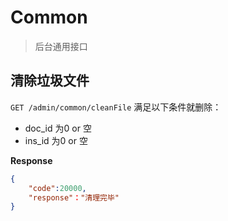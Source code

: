 Common
===
>后台通用接口

## 清除垃圾文件
`GET /admin/common/cleanFile`
满足以下条件就删除：
* doc_id 为0 or 空
* ins_id 为0 or 空

 **Response**  

```json  
{
    "code":20000,
    "response"："清理完毕"
}
```